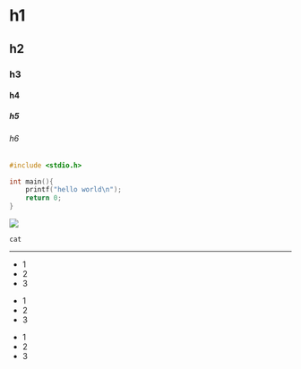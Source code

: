 # h1
## h2
### h3
#### h4
##### h5
###### h6

```c++
#include <stdio.h>

int main(){
	printf("hello world\n");
	return 0;
}
```

![][cat]

[cat]: cat.jpg

`cat`

---

* 1
* 2
* 3

+ 1
+ 2
+ 3

- 1
- 2
- 3



